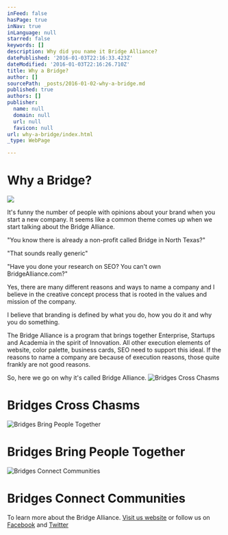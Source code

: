 ```yaml
---
inFeed: false
hasPage: true
inNav: true
inLanguage: null
starred: false
keywords: []
description: Why did you name it Bridge Alliance?
datePublished: '2016-01-03T22:16:33.423Z'
dateModified: '2016-01-03T22:16:26.710Z'
title: Why a Bridge?
author: []
sourcePath: _posts/2016-01-02-why-a-bridge.md
published: true
authors: []
publisher:
  name: null
  domain: null
  url: null
  favicon: null
url: why-a-bridge/index.html
_type: WebPage

---
```

# Why a Bridge?
![](https://s3-us-west-2.amazonaws.com/the-grid-img/p/072909af90c699da4349f1d5f7aa12d250bd1a70.jpg)

It's funny the number of people with opinions about your brand when you start a new company. It seems like a common theme comes up when we start talking about the Bridge Alliance. 

"You know there is already a non-profit called Bridge in North Texas?"

"That sounds really generic"

"Have you done your research on SEO? You can't own BridgeAlliance.com?"

Yes, there are many different reasons and ways to name a company and I believe in the creative concept process that is rooted in the values and mission of the company.

I believe that branding is defined by what you do, how you do it and why you do something.

The Bridge Alliance is a program that brings together Enterprise, Startups and Academia in the spirit of Innovation. All other execution elements of website, color palette, business cards, SEO need to support this ideal. If the reasons to name a company are because of execution reasons, those quite frankly are not good reasons.

So, here we go on why it's called Bridge Alliance.
![Bridges Cross Chasms](https://s3-us-west-2.amazonaws.com/the-grid-img/p/bd0d26ebf6eb861933df84455bc4c004cc11a265.jpg)

# Bridges Cross Chasms
![Bridges Bring People Together](https://s3-us-west-2.amazonaws.com/the-grid-img/p/61a0ed4bc2ca8bb029afdcc4012998dc43b50380.jpg)

# Bridges Bring People Together
![Bridges Connect Communities](https://s3-us-west-2.amazonaws.com/the-grid-img/p/e6129dd355eb1e448a7f46914a871f0393ea9c92.jpg)

# Bridges Connect Communities

To learn more about the Bridge Alliance. [Visit us website][0] or follow us on [Facebook][1] and [Twitter][2]

[0]: https://BridgeAlliance.co/
[1]: https://www.facebook.com/BridgeNTX
[2]: https://twitter.com/BridgeNTX
